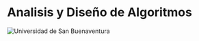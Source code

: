 # Analisis y Diseño de Algoritmos
![Universidad de San Buenaventura](http://dachcolombia.com/wp-content/uploads/2017/07/7993_universidad-de-san-buenaventura.jpg)
